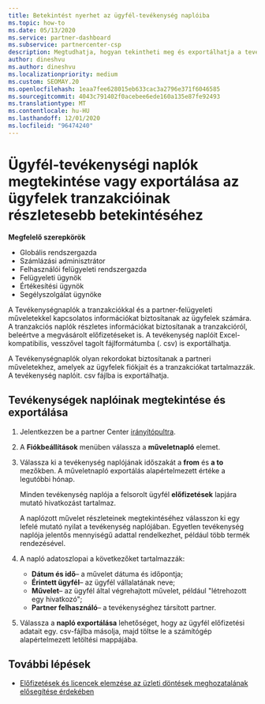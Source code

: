 ```yaml
---
title: Betekintést nyerhet az ügyfél-tevékenység naplóiba
ms.topic: how-to
ms.date: 05/13/2020
ms.service: partner-dashboard
ms.subservice: partnercenter-csp
description: Megtudhatja, hogyan tekintheti meg és exportálhatja a tevékenység-naplókat, hogy betekintést kapjon az ügyfél-és az ügyfelekkel kapcsolatos partner-felügyeleti tevékenységekbe.
author: dineshvu
ms.author: dineshvu
ms.localizationpriority: medium
ms.custom: SEOMAY.20
ms.openlocfilehash: 1eaa7fee628015eb633cac3a2796e371f6046585
ms.sourcegitcommit: 4043c791402f0acebee6ede160a135e87fe92493
ms.translationtype: MT
ms.contentlocale: hu-HU
ms.lasthandoff: 12/01/2020
ms.locfileid: "96474240"
---
```

# <a name="view-or-export-customer-activity-logs-for-more-insight-into-customer-transactions"></a>Ügyfél-tevékenységi naplók megtekintése vagy exportálása az ügyfelek tranzakcióinak részletesebb betekintéséhez

**Megfelelő szerepkörök**

- Globális rendszergazda
- Számlázási adminisztrátor
- Felhasználói felügyeleti rendszergazda
- Felügyeleti ügynök
- Értékesítési ügynök
- Segélyszolgálat ügynöke

A Tevékenységnaplók a tranzakciókkal és a partner-felügyeleti műveletekkel kapcsolatos információkat biztosítanak az ügyfelek számára. A tranzakciós naplók részletes információkat biztosítanak a tranzakcióról, beleértve a megvásárolt előfizetéseket is. A tevékenység naplóit Excel-kompatibilis, vesszővel tagolt fájlformátumba (. csv) is exportálhatja.

A Tevékenységnaplók olyan rekordokat biztosítanak a partneri műveletekhez, amelyek az ügyfelek fiókjait és a tranzakciókat tartalmazzák. A tevékenység naplóit. csv fájlba is exportálhatja.

## <a name="view-and-export-activity-logs"></a>Tevékenységek naplóinak megtekintése és exportálása

1. Jelentkezzen be a partner Center [irányítópultra](https://partner.microsoft.com/dashboard).

2. A **Fiókbeállítások** menüben válassza a **műveletnapló** elemet.

3. Válassza ki a tevékenység naplójának időszakát a **from** és **a to** mezőkben. A műveletnapló exportálás alapértelmezett értéke a legutóbbi hónap.

   Minden tevékenység naplója a felsorolt ügyfél **előfizetések** lapjára mutató hivatkozást tartalmaz.

   A naplózott művelet részleteinek megtekintéséhez válasszon ki egy lefelé mutató nyilat a tevékenység naplójában. Egyetlen tevékenység naplója jelentős mennyiségű adattal rendelkezhet, például több termék rendezésével.

4. A napló adatoszlopai a következőket tartalmazzák:
   - **Dátum és idő**– a művelet dátuma és időpontja;
   - **Érintett ügyfél**– az ügyfél vállalatának neve;
   - **Művelet**– az ügyfél által végrehajtott művelet, például "létrehozott egy hivatkozó";
   - **Partner felhasználó**– a tevékenységhez társított partner.

5. Válassza a **napló exportálása** lehetőséget, hogy az ügyfél előfizetési adatait egy. csv-fájlba másolja, majd töltse le a számítógép alapértelmezett letöltési mappájába.

## <a name="next-steps"></a>További lépések

- [Előfizetések és licencek elemzése az üzleti döntések meghozatalának elősegítése érdekében](analyze-subscriptions-licenses.md)
